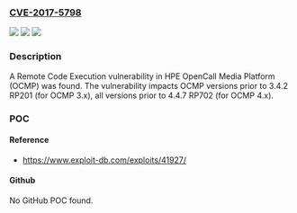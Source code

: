 ### [CVE-2017-5798](https://cve.mitre.org/cgi-bin/cvename.cgi?name=CVE-2017-5798)
![](https://img.shields.io/static/v1?label=Product&message=OpenCall%20Media%20Platform%20(OCMP)&color=blue)
![](https://img.shields.io/static/v1?label=Version&message=n%2Fa&color=blue)
![](https://img.shields.io/static/v1?label=Vulnerability&message=Remote%20Code%20Execution&color=brighgreen)

### Description

A Remote Code Execution vulnerability in HPE OpenCall Media Platform (OCMP) was found. The vulnerability impacts OCMP versions prior to 3.4.2 RP201 (for OCMP 3.x), all versions prior to 4.4.7 RP702 (for OCMP 4.x).

### POC

#### Reference
- https://www.exploit-db.com/exploits/41927/

#### Github
No GitHub POC found.


